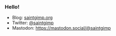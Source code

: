 ### Hello!

<!--
**SaintGimp/SaintGimp** is a ✨ _special_ ✨ repository because its `README.md` (this file) appears on your GitHub profile.
-->

- Blog: [saintgimp.org](https://saintgimp.org/)
- Twitter: [@saintgimp](https://twitter.com/SaintGimp)
- Mastodon: <a rel="me" href="https://mastodon.social/@saintgimp">https://mastodon.social/@saintgimp</a>
